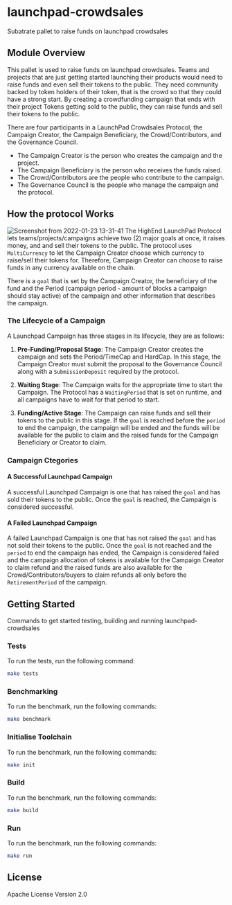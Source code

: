 # launchpad-crowdsales

Subatrate pallet to raise funds on launchpad crowdsales

## Module Overview

This pallet is used to raise funds on launchpad crowdsales.
Teams and projects that are just getting started launching their products would need to raise funds and even sell their tokens to the public. They need community backed by token holders of their token, that is the crowd so that they could have a strong start. By creating a crowdfunding campaign that ends with their project Tokens getting sold to the public, they can raise funds and sell their tokens to the public.

There are four participants in a LaunchPad Crowdsales Protocol, the Campaign Creator, the Campaign Beneficiary, the Crowd/Contributors, and the Governance Council.

* The Campaign Creator is the person who creates the campaign and the project.
* The Campaign Beneficiary is the person who receives the funds raised.
* The Crowd/Contributors are the people who contribute to the campaign.
* The Governance Council is the people who manage the campaign and the protocol.

## How the protocol Works

![Screenshot from 2022-01-23 13-31-41](https://user-images.githubusercontent.com/15086345/150666483-3f9a07b3-2e76-46f9-97f9-729679c03f1c.png)
The HighEnd LaunchPad Protocol lets teams/projects/campaigns achieve two (2) major goals at once, it raises money, and and sell their tokens to the public.
The protocol uses `MultiCurrency` to let the Campaign Creator choose which currency to raise/sell their tokens for. Therefore,  Campaign Creator can choose to raise funds in any currency available on the chain.

There is a `goal` that is set by the Campaign Creator, the beneficiary of the fund and the Period (campaign period - amount of blocks a campaign should stay active) of the campaign and other information that describes the campaign.

### The Lifecycle of a Campaign

A Launchpad Campaign has three stages in its lifecycle, they are as follows:

1. **Pre-Funding/Proposal Stage**: The Campaign Creator creates the campaign and sets the Period/TimeCap and HardCap. In this stage, the Campaign Creator must submit the proposal to the Governance Council along with a `SubmissionDeposit` required by the protocol.

2. **Waiting Stage**: The Campaign waits for the appropriate time to start the Campaign. The Protocol has a `WaitingPeriod` that is set on runtime, and all campaigns have to wait for that period to start.

3. **Funding/Active Stage**: The Campaign can raise funds and sell their tokens to the public in this stage. If the `goal` is reached before the `period` to end the campaign, the campaign will be ended and the funds will be available for the public to claim and the raised funds for the Campaign Beneficiary or Creator to claim.

### Campaign Ctegories

#### A Successful Launchpad Campaign

A successful Launchpad Campaign is one that has raised the `goal` and has sold their tokens to the public. Once the `goal` is reached, the Campaign is considered successful.

#### A Failed Launchpad Campaign

A failed Launchpad Campaign is one that has not raised the `goal` and has not sold their tokens to the public. Once the `goal` is not reached and the `period` to end the campaign has ended, the Campaign is considered failed and the campaign allocation of tokens is available for the Campaign Creator to claim refund and the raised funds are also available for the Crowd/Contributors/buyers to claim refunds all only before the `RetirementPeriod` of the campaign.

## Getting Started

Commands to get started testing, building and running launchpad-crowdsales

### Tests

To run the tests, run the following command:

```bash
make tests
```

### Benchmarking

To run the benchmark, run the following commands:

```bash
make benchmark
```

### Initialise Toolchain

To run the benchmark, run the following commands:

```bash
make init
```

### Build

To run the benchmark, run the following commands:

```bash
make build
```

### Run

To run the benchmark, run the following commands:

```bash
make run
```

## License

Apache License Version 2.0
